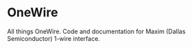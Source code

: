 # OneWire
All things OneWire. Code and documentation for Maxim (Dallas Semiconductor) 1-wire interface.
